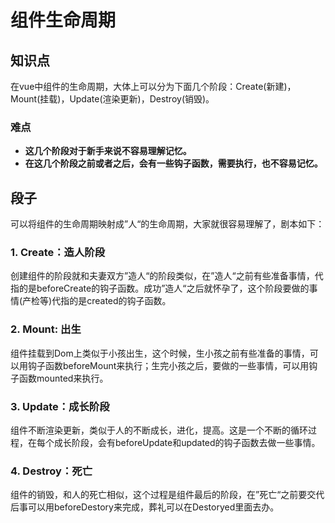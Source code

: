 # 组件生命周期

## 知识点

在vue中组件的生命周期，大体上可以分为下面几个阶段：Create(新建)，Mount(挂载)，Update(渲染更新)，Destroy(销毁)。

### 难点

* **这几个阶段对于新手来说不容易理解记忆。**
* **在这几个阶段之前或者之后，会有一些钩子函数，需要执行，也不容易记忆。**



## 段子

可以将组件的生命周期映射成”人“的生命周期，大家就很容易理解了，剧本如下：

### 1. Create：造人阶段

创建组件的阶段就和夫妻双方”造人“的阶段类似，在”造人“之前有些准备事情，代指的是beforeCreate的钩子函数。成功”造人“之后就怀孕了，这个阶段要做的事情(产检等)代指的是created的钩子函数。

### 2. Mount:  出生

组件挂载到Dom上类似于小孩出生，这个时候，生小孩之前有些准备的事情，可以用钩子函数beforeMount来执行；生完小孩之后，要做的一些事情，可以用钩子函数mounted来执行。

### 3. Update：成长阶段

组件不断渲染更新，类似于人的不断成长，进化，提高。这是一个不断的循环过程，在每个成长阶段，会有beforeUpdate和updated的钩子函数去做一些事情。

### 4. Destroy：死亡

组件的销毁，和人的死亡相似，这个过程是组件最后的阶段，在”死亡“之前要交代后事可以用beforeDestory来完成，葬礼可以在Destoryed里面去办。